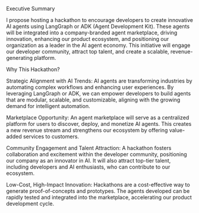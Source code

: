 Executive Summary

I propose hosting a hackathon to encourage developers to create innovative AI agents using LangGraph or ADK (Agent Development Kit). These agents will be integrated into a company-branded agent marketplace, driving innovation, enhancing our product ecosystem, and positioning our organization as a leader in the AI agent economy. This initiative will engage our developer community, attract top talent, and create a scalable, revenue-generating platform.

Why This Hackathon?





Strategic Alignment with AI Trends: AI agents are transforming industries by automating complex workflows and enhancing user experiences. By leveraging LangGraph or ADK, we can empower developers to build agents that are modular, scalable, and customizable, aligning with the growing demand for intelligent automation.



Marketplace Opportunity: An agent marketplace will serve as a centralized platform for users to discover, deploy, and monetize AI agents. This creates a new revenue stream and strengthens our ecosystem by offering value-added services to customers.



Community Engagement and Talent Attraction: A hackathon fosters collaboration and excitement within the developer community, positioning our company as an innovator in AI. It will also attract top-tier talent, including developers and AI enthusiasts, who can contribute to our ecosystem.



Low-Cost, High-Impact Innovation: Hackathons are a cost-effective way to generate proof-of-concepts and prototypes. The agents developed can be rapidly tested and integrated into the marketplace, accelerating our product development cycle.
